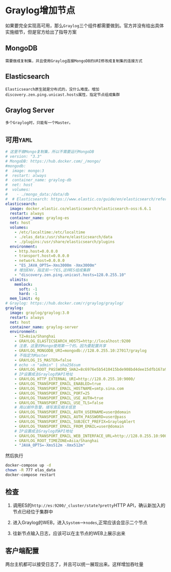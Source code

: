 # Graylog增加节点

如果要完全实现高可用，那么`Graylog`三个组件都需要做到。官方并没有给出具体实施细节，但是官方给出了指导方案

## MongoDB

    需要做成复制集，并且使用Graylog连接MongoDB的URI修改成复制集的连接方式

## Elasticsearch

    Elasticsearch原生就是分布式的，没什么难度。增加discovery.zen.ping.unicast.hosts属性，指定节点组成集群

## Graylog Server

    多个Graylog时，只能有一个Master。

## 可用`YAML`

```yaml
# 这里不做Mongo复制集，所以不需要运行MongoDB
# version: "3.3"
# MongoDB: https://hub.docker.com/_/mongo/
#mongodb:
#  image: mongo:3
#  restart: always
#  container_name: graylog-db
#  net: host
#  volumes:
#    - ./mongo_data:/data/db
#  # Elasticsearch: https://www.elastic.co/guide/en/elasticsearch/reference/6.6/docker.html
elasticsearch:
  image: docker.elastic.co/elasticsearch/elasticsearch-oss:6.6.1
  restart: always
  container_name: graylog-es
  net: host
  volumes:
    - /etc/localtime:/etc/localtime
    - ./elas_data:/usr/share/elasticsearch/data
    - ./plugins:/usr/share/elasticsearch/plugins
  environment:
    - http.host=0.0.0.0
    - transport.host=0.0.0.0
    - network.host=0.0.0.0
    - "ES_JAVA_OPTS=-Xms3000m -Xmx3000m"
    # 增加ENV，指定前一个ES,这样ES组成集群
    - "discovery.zen.ping.unicast.hosts=128.0.255.10"
  ulimits:
    memlock:
      soft: -1
      hard: -1
  mem_limit: 4g
# Graylog: https://hub.docker.com/r/graylog/graylog/
graylog:
  image: graylog/graylog:3.0
  restart: always
  net: host
  container_name: graylog-server
  environment:
    - TZ=Asia/Shanghai
    - GRAYLOG_ELASTICSEARCH_HOSTS=http://localhost:9200
    # 注意，这里的Mongo使用第一个的。因为要配置共享
    - GRAYLOG_MONGODB_URI=mongodb://128.0.255.10:27017/graylog
    # 不指定为Master
    - GRAYLOG_IS_MASTER=false
    # echo -n "admin" | sha256sum
    - GRAYLOG_ROOT_PASSWORD_SHA2=8c6976e5b5410415bde908bd4dee15dfb167a9c873fc4bb8a81f6f2ab448a918
    # IP设置成主Graylog的API地址
    - GRAYLOG_HTTP_EXTERNAL_URI=http://128.0.255.10:9000/
    - GRAYLOG_TRANSPORT_EMAIL_ENABLED=true
    - GRAYLOG_TRANSPORT_EMAIL_HOSTNAME=smtp.sina.com
    - GRAYLOG_TRANSPORT_EMAIL_PORT=25
    - GRAYLOG_TRANSPORT_EMAIL_USE_AUTH=true
    - GRAYLOG_TRANSPORT_EMAIL_USE_TLS=false
    # 用以邮件告警，填写真实相关信息
    - GRAYLOG_TRANSPORT_EMAIL_AUTH_USERNAME=user@domain
    - GRAYLOG_TRANSPORT_EMAIL_AUTH_PASSWORD=user@pass
    - GRAYLOG_TRANSPORT_EMAIL_SUBJECT_PREFIX=GraylogAlert
    - GRAYLOG_TRANSPORT_EMAIL_FROM_EMAIL=user@domain
    # IP设置成主Graylog的API地址
    - GRAYLOG_TRANSPORT_EMAIL_WEB_INTERFACE_URL=http://128.0.255.10:9000/
    - GRAYLOG_ROOT_TIMEZONE=Asia/Shanghai
    - "JAVA_OPTS=-Xms512m -Xmx512m"
```

然后执行

```bash
docker-compose up -d
chown -R 777 elas_data
docker-compose restart
```

## 检查

1. 调用ES的`http://es:9200/_cluster/state?pretty`HTTP API，确认新加入的节点已经位于集群中

2. 进入Graylog的WEB，进入`System`-->`nodes`,正常应该会显示二个节点
3. 往新节点输入日志，应该可以在主节点的WEB上展示出来

## 客户端配置

 两台主机都可以接受日志了，并且可以统一展现出来。这样增加吞吐量